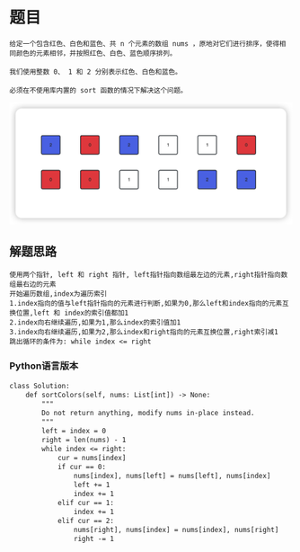 <!--
 * @Date: 2023-03-02 14:56:40
 * @Author: Bruce
 * @Description: Solve the problem of leetcode 75
-->
# 题目

```
给定一个包含红色、白色和蓝色、共 n 个元素的数组 nums ，原地对它们进行排序，使得相同颜色的元素相邻，并按照红色、白色、蓝色顺序排列。

我们使用整数 0、 1 和 2 分别表示红色、白色和蓝色。

必须在不使用库内置的 sort 函数的情况下解决这个问题。
```

<img src="./../images/medium/75.png">

## 解题思路

```
使用两个指针, left 和 right 指针, left指针指向数组最左边的元素,right指针指向数组最右边的元素
开始遍历数组,index为遍历索引
1.index指向的值与left指针指向的元素进行判断,如果为0,那么left和index指向的元素互换位置,left 和 index的索引值都加1
2.index向右继续遍历,如果为1,那么index的索引值加1
3.index向右继续遍历,如果为2,那么index和right指向的元素互换位置,right索引减1
跳出循环的条件为: while index <= right
```

### **Python语言版本**

```
class Solution:
    def sortColors(self, nums: List[int]) -> None:
        """
        Do not return anything, modify nums in-place instead.
        """
        left = index = 0
        right = len(nums) - 1
        while index <= right:
            cur = nums[index]
            if cur == 0:
                nums[index], nums[left] = nums[left], nums[index]
                left += 1
                index += 1
            elif cur == 1:
                index += 1
            elif cur == 2:
                nums[right], nums[index] = nums[index], nums[right]
                right -= 1

```